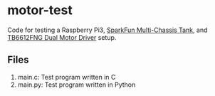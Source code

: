 # motor-test

Code for testing a Raspberry Pi3, [SparkFun Multi-Chassis Tank][1], and [TB6612FNG Dual Motor Driver][2] setup.

## Files

1. main.c: Test program written in C
2. main.py: Test program written in Python

[1]: https://www.sparkfun.com/products/12091
[2]: https://www.sparkfun.com/products/14451
